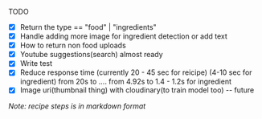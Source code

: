 TODO

- [x] Return the type == "food" | "ingredients"
- [x] Handle adding more image for ingredient detection or add text
- [x] How to return non food uploads
- [x] Youtube suggestions(search)
      almost ready
- [x] Write test
- [x] Reduce response time (currently 20 - 45 sec for reicipe) (4-10 sec for ingredient)
      from 20s to ....
      from 4.92s to 1.4 - 1.2s for ingredient
- [x] Image uri(thumbnail thing) with cloudinary(to train model too) -- future

_Note: recipe steps is in markdown format_
